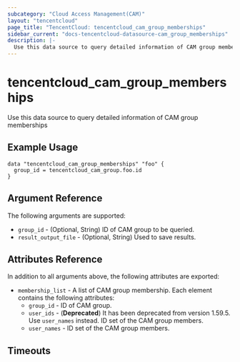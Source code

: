 ```yaml
---
subcategory: "Cloud Access Management(CAM)"
layout: "tencentcloud"
page_title: "TencentCloud: tencentcloud_cam_group_memberships"
sidebar_current: "docs-tencentcloud-datasource-cam_group_memberships"
description: |-
  Use this data source to query detailed information of CAM group memberships
---
```


# tencentcloud_cam_group_memberships

Use this data source to query detailed information of CAM group memberships

## Example Usage

```hcl
data "tencentcloud_cam_group_memberships" "foo" {
  group_id = tencentcloud_cam_group.foo.id
}
```

## Argument Reference

The following arguments are supported:

* `group_id` - (Optional, String) ID of CAM group to be queried.
* `result_output_file` - (Optional, String) Used to save results.

## Attributes Reference

In addition to all arguments above, the following attributes are exported:

* `membership_list` - A list of CAM group membership. Each element contains the following attributes:
  * `group_id` - ID of CAM group.
  * `user_ids` - (**Deprecated**) It has been deprecated from version 1.59.5. Use `user_names` instead. ID set of the CAM group members.
  * `user_names` - ID set of the CAM group members.


## Timeouts

<no value>


